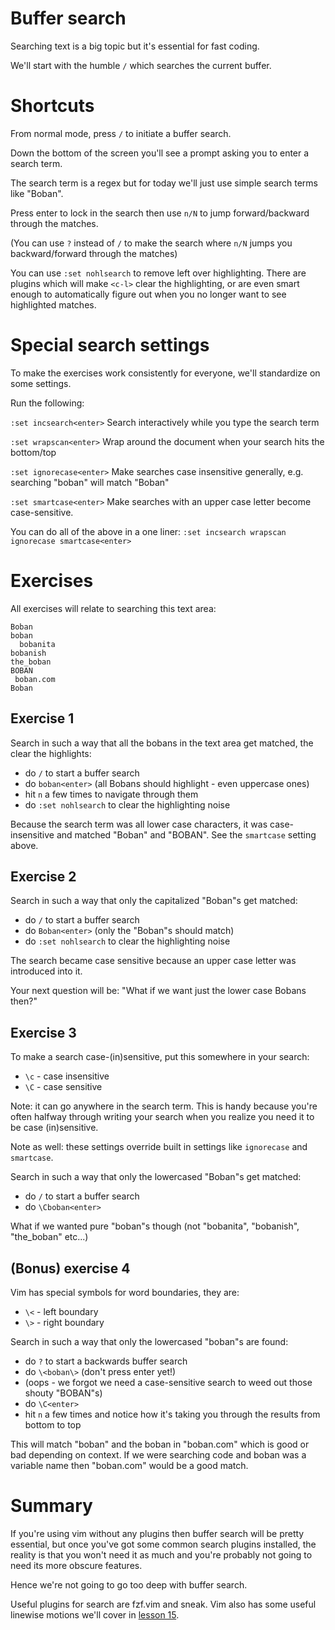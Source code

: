 # Buffer search

Searching text is a big topic but it's essential for fast coding.

We'll start with the humble `/` which searches the current buffer.

# Shortcuts

From normal mode, press `/` to initiate a buffer search.

Down the bottom of the screen you'll see a prompt asking you to enter a search term.

The search term is a regex but for today we'll just use simple search terms like "Boban".

Press enter to lock in the search then use `n/N` to jump forward/backward through the matches.

(You can use `?` instead of `/` to make the search where `n/N` jumps you backward/forward through the matches)

You can use `:set nohlsearch` to remove left over highlighting.
There are plugins which will make `<c-l>` clear the highlighting,
or are even smart enough to automatically figure out when you no longer want to see highlighted matches.

# Special search settings

To make the exercises work consistently for everyone, we'll standardize on some settings.

Run the following:

`:set incsearch<enter>` 
Search interactively while you type the search term

`:set wrapscan<enter>`
Wrap around the document when your search hits the bottom/top

`:set ignorecase<enter>`
Make searches case insensitive generally, e.g. searching "boban" will match "Boban"

`:set smartcase<enter>`
Make searches with an upper case letter become case-sensitive.

You can do all of the above in a one liner:
`:set incsearch wrapscan ignorecase smartcase<enter>`

# Exercises

All exercises will relate to searching this text area:

```
Boban
boban
  bobanita
bobanish
the_boban
BOBAN
 boban.com
Boban
```

## Exercise 1

Search in such a way that all the bobans in the text area get matched, the clear the highlights:

- do `/` to start a buffer search
- do `boban<enter>` (all Bobans should highlight - even uppercase ones)
- hit `n` a few times to navigate through them
- do `:set nohlsearch` to clear the highlighting noise

Because the search term was all lower case characters, it was case-insensitive and matched "Boban" and "BOBAN".
See the `smartcase` setting above.

## Exercise 2

Search in such a way that only the capitalized "Boban"s get matched:

- do `/` to start a buffer search
- do `Boban<enter>` (only the "Boban"s should match)
- do `:set nohlsearch` to clear the highlighting noise

The search became case sensitive because an upper case letter was introduced into it.

Your next question will be: "What if we want just the lower case Bobans then?"

## Exercise 3

To make a search case-(in)sensitive, put this somewhere in your search:

- `\c` - case insensitive
- `\C` - case sensitive

Note: it can go anywhere in the search term. This is handy because you're often halfway through writing your search
when you realize you need it to be case (in)sensitive.

Note as well: these settings override built in settings like `ignorecase` and `smartcase`.

Search in such a way that only the lowercased "Boban"s get matched:

- do `/` to start a buffer search
- do `\Cboban<enter>`

What if we wanted pure "boban"s though (not "bobanita", "bobanish", "the_boban" etc...)

## (Bonus) exercise 4

Vim has special symbols for word boundaries, they are:

- `\<` - left boundary
- `\>` - right boundary

Search in such a way that only the lowercased "boban"s are found:

- do `?` to start a backwards buffer search
- do `\<boban\>` (don't press enter yet!)
- (oops - we forgot we need a case-sensitive search to weed out those shouty "BOBAN"s)
- do `\C<enter>`
- hit `n` a few times and notice how it's taking you through the results from bottom to top

This will match "boban" and the boban in "boban.com" which is good or bad depending on context.
If we were searching code and boban was a variable name then "boban.com" would be a good match.

# Summary

If you're using vim without any plugins then buffer search will be pretty essential,
but once you've got some common search plugins installed, the reality is that you won't need it as much
and you're probably not going to need its more obscure features.

Hence we're not going to go too deep with buffer search.

Useful plugins for search are fzf.vim and sneak.
Vim also has some useful linewise motions we'll cover in [lesson 15](015_linewise_jumps.md).
